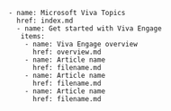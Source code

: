     - name: Microsoft Viva Topics 
      href: index.md
      - name: Get started with Viva Engage
       items:
        - name: Viva Engage overview
          href: overview.md
        - name: Article name
          href: filename.md
        - name: Article name
          href: filename.md
        - name: Article name
          href: filename.md
